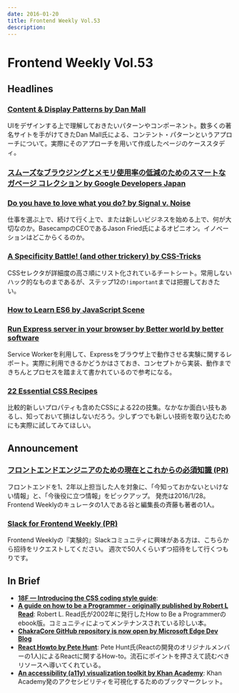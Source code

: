 ```yaml
---
date: 2016-01-20
title: Frontend Weekly Vol.53
description: 
---
```


# Frontend Weekly Vol.53

## Headlines

### [Content & Display Patterns by Dan Mall](http://danielmall.com/articles/content-display-patterns/)

UIをデザインする上で理解しておきたいパターンやコンポーネント。数多くの著名サイトを手がけてきたDan Mall氏による、コンテント・パターンというアプローチについて。実際にそのアプローチを用いて作成したページのケーススタディ。

### [スムーズなブラウジングとメモリ使用率の低減のためのスマートなガベージ コレクション by Google Developers Japan](http://googledevjp.blogspot.jp/2016/01/blog-post_86.html)



### [Do you have to love what you do? by Signal v. Noise](https://m.signalvnoise.com/do-you-have-to-love-what-you-do-762fa0a50bad#.z8k4pgq1c)

仕事を選ぶ上で、続けて行く上で、または新しいビジネスを始める上で、何が大切なのか。BasecampのCEOであるJason Fried氏によるオピニオン。イノベーションはどこからくるのか。

### [A Specificity Battle! (and other trickery) by CSS-Tricks](https://css-tricks.com/a-specificity-battle/)

CSSセレクタが詳細度の高さ順にリスト化されているチートシート。常用しないハック的なものまであるが、ステップ12の`!important`までは把握しておきたい。

### [How to Learn ES6 by JavaScript Scene](https://medium.com/javascript-scene/how-to-learn-es6-47d9a1ac2620#.3je18e3dn)



### [Run Express server in your browser by Better world by better software](https://glebbahmutov.com/blog/run-express-server-in-your-browser/)

Service Workerを利用して、Expressをブラウザ上で動作させる実験に関するレポート。実際に利用できるかどうかはさておき、コンセプトから実装、動作まできちんとプロセスを踏まえて書かれているので参考になる。

### [22 Essential CSS Recipes](http://ipestov.com/22-essential-css-recipes/)

比較的新しいプロパティも含めたCSSによる22の技集。なかなか面白い技もあるし、知っておいて損はしないだろう。少しずつでも新しい技術を取り込むためにも実際に試してみてほしい。

## Announcement

### [フロントエンドエンジニアのための現在とこれからの必須知識 (PR)](http://www.amazon.co.jp/dp/4839956758/?tag=frontendw-22)

フロントエンドを1、2年以上担当した人を対象に、「今知っておかないといけない情報」と、「今後役に立つ情報」をピックアップ。
発売は2016/1/28。  
Frontend Weeklyのキュレータの1人である谷と編集長の斉藤も著者の1人。

### [Slack for Frontend Weekly (PR)](https://studiomohawk.typeform.com/to/Kj8Gaj)

Frontend Weeklyの『実験的』Slackコミュニティに興味がある方は、こちらから招待をリクエストしてください。 週次で50人くらいずつ招待をして行くつもりです。

## In Brief

- [**18F — Introducing the CSS coding style guide**](https://18f.gsa.gov/2016/01/11/introducing-the-css-coding-style-guide/): 
- [**A guide on how to be a Programmer - originally published by Robert L Read**](https://github.com/braydie/HowToBeAProgrammer): Robert L. Read氏が2002年に発行したHow to Be a Programmerのebook版。コミュニティによってメンテナンスされている珍しい本。
- [**ChakraCore GitHub repository is now open by Microsoft Edge Dev Blog**](https://blogs.windows.com/msedgedev/2016/01/13/chakracore-now-open/)
- [**React Howto by Pete Hunt**](https://github.com/petehunt/react-howto): Pete Hunt氏(Reactの開発のオリジナルメンバーの1人)によるReactに関するHow-to。流石にポイントを押さえて読むべきリソースへ導いてくれている。
- [**An accessibility (a11y) visualization toolkit by Khan Academy**](http://khan.github.io/tota11y/): Khan Academy発のアクセシビリティを可視化するためのブックマークレット。